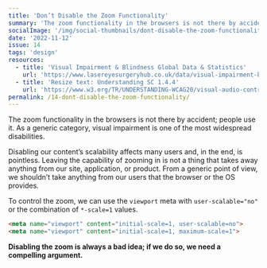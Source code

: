 ```yaml
---
title: 'Don’t Disable the Zoom Functionality'
summary: 'The zoom functionality in the browsers is not there by accident; people use it. As a generic category, visual impairment is one of the most widespread disabilities.'
socialImage: '/img/social-thumbnails/dont-disable-the-zoom-functionality.png'
date: '2022-11-12'
issue: 14
tags: 'design'
resources:
  - title: 'Visual Impairment & Blindness Global Data & Statistics'
    url: 'https://www.lasereyesurgeryhub.co.uk/data/visual-impairment-blindness-data-statistics/'
  - title: 'Resize text: Understanding SC 1.4.4'
    url: 'https://www.w3.org/TR/UNDERSTANDING-WCAG20/visual-audio-contrast-scale.html'
permalink: /14-dont-disable-the-zoom-functionality/
---
```


The zoom functionality in the browsers is not there by accident; people use it. As a generic category, visual impairment is one of the most widespread disabilities.

Disabling our content’s scalability affects many users and, in the end, is pointless. Leaving the capability of zooming in is not a thing that takes away anything from our site, application, or product. From a generic point of view, we shouldn’t take anything from our users that the browser or the OS provides.

To control the zoom, we can use the `viewport` meta with `user-scalable="no"` or the combination of `*-scale=1` values.

```html
<meta name="viewport" content="initial-scale=1, user-scalable=no">
<meta name="viewport" content="initial-scale=1, maximum-scale=1">
```

**Disabling the zoom is always a bad idea; if we do so, we need a compelling argument.**
